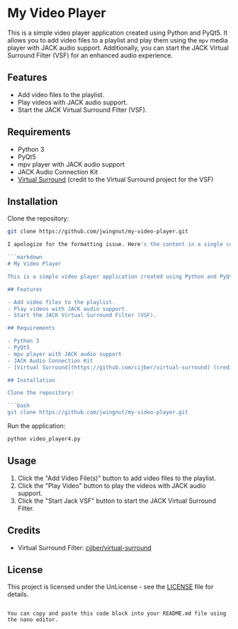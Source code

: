 # My Video Player

This is a simple video player application created using Python and PyQt5. It allows you to add video files to a playlist and play them using the `mpv` media player with JACK audio support. Additionally, you can start the JACK Virtual Surround Filter (VSF) for an enhanced audio experience.

## Features

- Add video files to the playlist.
- Play videos with JACK audio support.
- Start the JACK Virtual Surround Filter (VSF).

## Requirements

- Python 3
- PyQt5
- mpv player with JACK audio support
- JACK Audio Connection Kit
- [Virtual Surround](https://github.com/cijber/virtual-surround) (credit to the Virtual Surround project for the VSF)

## Installation

Clone the repository:

```bash
git clone https://github.com/jwingnut/my-video-player.git

I apologize for the formatting issue. Here's the content in a single code block:

```markdown
# My Video Player

This is a simple video player application created using Python and PyQt5. It allows you to add video files to a playlist and play them using the `mpv` media player with JACK audio support. Additionally, you can start the JACK Virtual Surround Filter (VSF) for an enhanced audio experience.

## Features

- Add video files to the playlist.
- Play videos with JACK audio support.
- Start the JACK Virtual Surround Filter (VSF).

## Requirements

- Python 3
- PyQt5
- mpv player with JACK audio support
- JACK Audio Connection Kit
- [Virtual Surround](https://github.com/cijber/virtual-surround) (credit to the Virtual Surround project for the VSF)

## Installation

Clone the repository:

```bash
git clone https://github.com/jwingnut/my-video-player.git
```

Run the application:

```bash
python video_player4.py
```

## Usage

1. Click the "Add Video File(s)" button to add video files to the playlist.
2. Click the "Play Video" button to play the videos with JACK audio support.
3. Click the "Start Jack VSF" button to start the JACK Virtual Surround Filter.

## Credits

- Virtual Surround Filter: [cijber/virtual-surround](https://github.com/cijber/virtual-surround)

## License

This project is licensed under the UnLicense - see the [LICENSE](LICENSE) file for details.
```

You can copy and paste this code block into your README.md file using the nano editor.
